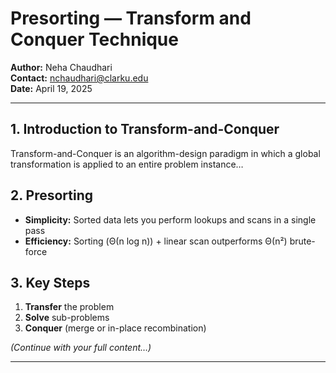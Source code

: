 # Presorting — Transform and Conquer Technique

**Author:** Neha Chaudhari  
**Contact:** nchaudhari@clarku.edu  
**Date:** April 19, 2025

---

## 1. Introduction to Transform-and-Conquer

Transform-and-Conquer is an algorithm-design paradigm in which a global transformation is applied to an entire problem instance…  

## 2. Presorting

- **Simplicity:** Sorted data lets you perform lookups and scans in a single pass  
- **Efficiency:** Sorting (Θ(n log n)) + linear scan outperforms Θ(n²) brute-force  

## 3. Key Steps

1. **Transfer** the problem  
2. **Solve** sub-problems  
3. **Conquer** (merge or in-place recombination)

*(Continue with your full content…)*

---
